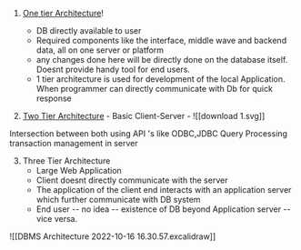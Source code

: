 
1. <u>One tier Architecture</u>!
      - DB directly available to user
      - Required components like the interface, middle wave  and backend data, all on one server or platform
      - any changes done here will be directly done on the database itself. Doesnt provide handy tool for end users.
      - 1 tier architecture is used for development of the local Application. When programmer can directly communicate with Db for quick response

 2. <u> Two Tier Architecture</u>
        - Basic  Client-Server
        - ![[download 1.svg]]

 Intersection between both using API 's like ODBC,JDBC
 Query Processing transaction management in server

3.  Three Tier Architecture
      - Large Web Application
      - Client doesnt directly communicate with the server
      - The application of the client end interacts with an application server which further communicate with DB system
      - End user -- no idea -- existence of DB beyond  Application server --vice versa.
  
![[DBMS  Architecture 2022-10-16 16.30.57.excalidraw]]